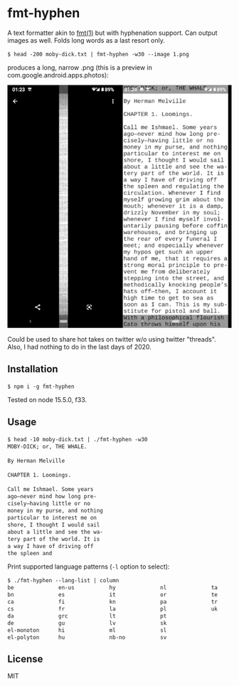 # fmt-hyphen

A text formatter akin to [fmt(1)][] but with hyphenation support. Can
output images as well. Folds long words as a last resort only.

[fmt(1)]: https://manpages.debian.org/unstable/coreutils/fmt.1.en.html

    $ head -200 moby-dick.txt | fmt-hyphen -w30 --image 1.png

produces a long, narrow .png (this is a preview in
com.google.android.apps.photos):

<img src='moby-dick.png' alt=''>

Could be used to share hot takes on twitter w/o using twitter
"threads". Also, I had nothing to do in the last days of 2020.

## Installation

    $ npm i -g fmt-hyphen

Tested on node 15.5.0, f33.

## Usage

~~~
$ head -10 moby-dick.txt | ./fmt-hyphen -w30
MOBY-DICK; or, THE WHALE.

By Herman Melville

CHAPTER 1. Loomings.

Call me Ishmael. Some years
ago—never mind how long pre‐
cisely—having little or no
money in my purse, and nothing
particular to interest me on
shore, I thought I would sail
about a little and see the wa‐
tery part of the world. It is
a way I have of driving off
the spleen and
~~~

Print supported language patterns (`-l` option to select):

~~~
$ ./fmt-hyphen --lang-list | column
be              en-us           hy              nl              ta
bn              es              it              or              te
ca              fi              kn              pa              tr
cs              fr              la              pl              uk
da              grc             lt              pt
de              gu              lv              sk
el-monoton      hi              ml              sl
el-polyton      hu              nb-no           sv
~~~

## License

MIT

